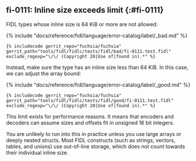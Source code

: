 ## fi-0111: Inline size exceeds limit {:#fi-0111}

FIDL types whose inline size is 64 KiB or more are not allowed:

{% include "docs/reference/fidl/language/error-catalog/label/_bad.md" %}

```fidl
{% includecode gerrit_repo="fuchsia/fuchsia" gerrit_path="tools/fidl/fidlc/tests/fidl/bad/fi-0111.test.fidl" exclude_regexp="\/\/ (Copyright 20|Use of|found in).*" %}
```

Instead, make sure the type has an inline size less than 64 KiB. In this case,
we can adjust the array bound:

{% include "docs/reference/fidl/language/error-catalog/label/_good.md" %}

```fidl
{% includecode gerrit_repo="fuchsia/fuchsia" gerrit_path="tools/fidl/fidlc/tests/fidl/good/fi-0111.test.fidl" exclude_regexp="\/\/ (Copyright 20|Use of|found in).*" %}
```

This limit exists for performance reasons. It means that encoders and decoders
can assume sizes and offsets fit in unsigned 16 bit integers.

You are unlikely to run into this in practice unless you use large arrays or
deeply nested structs. Most FIDL constructs (such as strings, vectors, tables,
and unions) use out-of-line storage, which does not count towards their
individual inline size.
